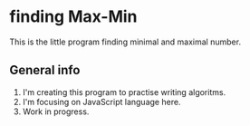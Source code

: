 # finding Max-Min
This is the little program finding minimal and maximal number.

## General info 
1. I'm creating this program to practise writing algoritms.
2. I'm focusing on JavaScript language here.
3. Work in progress. 